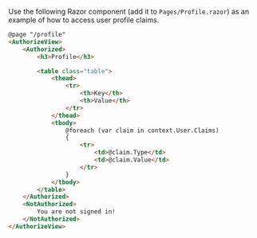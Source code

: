 Use the following Razor component (add it to `Pages/Profile.razor`) as an example of how to access user profile claims.

```html
@page "/profile"
<AuthorizeView>
    <Authorized>
        <h3>Profile</h3>

        <table class="table">
            <thead>
                <tr>
                    <th>Key</th>
                    <th>Value</th>
                </tr>
            </thead>
            <tbody>
                @foreach (var claim in context.User.Claims)
                {
                    <tr>
                        <td>@claim.Type</td>
                        <td>@claim.Value</td>
                    </tr>
                }
            </tbody>
        </table>
    </Authorized>
    <NotAuthorized>
        You are not signed in!
    </NotAuthorized>
</AuthorizeView>
```